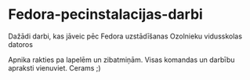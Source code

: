 # Fedora-pecinstalacijas-darbi
Dažādi darbi, kas jāveic pēc Fedora uzstādīšanas Ozolnieku vidusskolas datoros

Apnika rakties pa lapelēm un zibatmiņām. Visas komandas un darbību apraksti vienuviet. Cerams ;)
